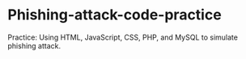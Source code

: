 # Phishing-attack-code-practice
Practice: Using HTML, JavaScript, CSS, PHP, and MySQL to simulate phishing attack.

